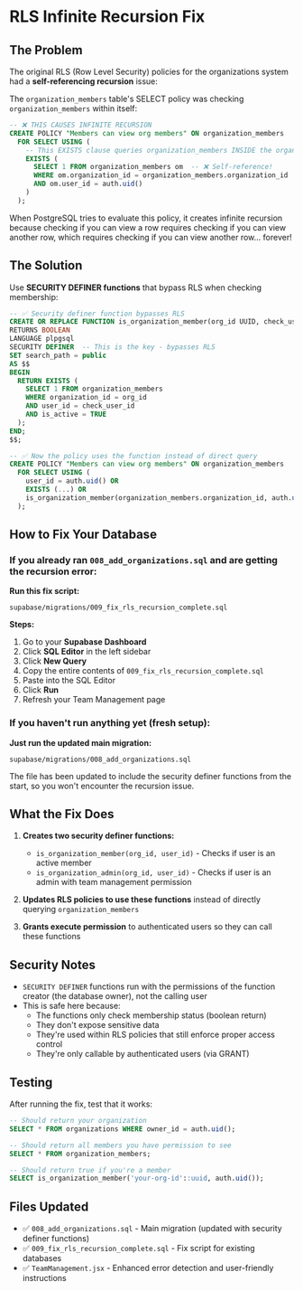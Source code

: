 # RLS Infinite Recursion Fix

## The Problem

The original RLS (Row Level Security) policies for the organizations system had a **self-referencing recursion** issue:

The `organization_members` table's SELECT policy was checking `organization_members` within itself:

```sql
-- ❌ THIS CAUSES INFINITE RECURSION
CREATE POLICY "Members can view org members" ON organization_members
  FOR SELECT USING (
    -- This EXISTS clause queries organization_members INSIDE the organization_members policy
    EXISTS (
      SELECT 1 FROM organization_members om  -- ❌ Self-reference!
      WHERE om.organization_id = organization_members.organization_id
      AND om.user_id = auth.uid()
    )
  );
```

When PostgreSQL tries to evaluate this policy, it creates infinite recursion because checking if you can view a row requires checking if you can view another row, which requires checking if you can view another row... forever!

## The Solution

Use **SECURITY DEFINER functions** that bypass RLS when checking membership:

```sql
-- ✅ Security definer function bypasses RLS
CREATE OR REPLACE FUNCTION is_organization_member(org_id UUID, check_user_id UUID)
RETURNS BOOLEAN
LANGUAGE plpgsql
SECURITY DEFINER  -- This is the key - bypasses RLS
SET search_path = public
AS $$
BEGIN
  RETURN EXISTS (
    SELECT 1 FROM organization_members
    WHERE organization_id = org_id
    AND user_id = check_user_id
    AND is_active = TRUE
  );
END;
$$;

-- ✅ Now the policy uses the function instead of direct query
CREATE POLICY "Members can view org members" ON organization_members
  FOR SELECT USING (
    user_id = auth.uid() OR
    EXISTS (...) OR
    is_organization_member(organization_members.organization_id, auth.uid())  -- ✅ No recursion!
  );
```

## How to Fix Your Database

### If you already ran `008_add_organizations.sql` and are getting the recursion error:

**Run this fix script:**
```
supabase/migrations/009_fix_rls_recursion_complete.sql
```

**Steps:**
1. Go to your **Supabase Dashboard**
2. Click **SQL Editor** in the left sidebar
3. Click **New Query**
4. Copy the entire contents of `009_fix_rls_recursion_complete.sql`
5. Paste into the SQL Editor
6. Click **Run**
7. Refresh your Team Management page

### If you haven't run anything yet (fresh setup):

**Just run the updated main migration:**
```
supabase/migrations/008_add_organizations.sql
```

The file has been updated to include the security definer functions from the start, so you won't encounter the recursion issue.

## What the Fix Does

1. **Creates two security definer functions:**
   - `is_organization_member(org_id, user_id)` - Checks if user is an active member
   - `is_organization_admin(org_id, user_id)` - Checks if user is an admin with team management permission

2. **Updates RLS policies to use these functions** instead of directly querying `organization_members`

3. **Grants execute permission** to authenticated users so they can call these functions

## Security Notes

- `SECURITY DEFINER` functions run with the permissions of the function creator (the database owner), not the calling user
- This is safe here because:
  - The functions only check membership status (boolean return)
  - They don't expose sensitive data
  - They're used within RLS policies that still enforce proper access control
  - They're only callable by authenticated users (via GRANT)

## Testing

After running the fix, test that it works:

```sql
-- Should return your organization
SELECT * FROM organizations WHERE owner_id = auth.uid();

-- Should return all members you have permission to see
SELECT * FROM organization_members;

-- Should return true if you're a member
SELECT is_organization_member('your-org-id'::uuid, auth.uid());
```

## Files Updated

- ✅ `008_add_organizations.sql` - Main migration (updated with security definer functions)
- ✅ `009_fix_rls_recursion_complete.sql` - Fix script for existing databases
- ✅ `TeamManagement.jsx` - Enhanced error detection and user-friendly instructions
